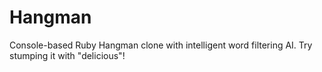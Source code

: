 # Hangman

Console-based Ruby Hangman clone with intelligent word filtering AI. Try stumping it with "delicious"!